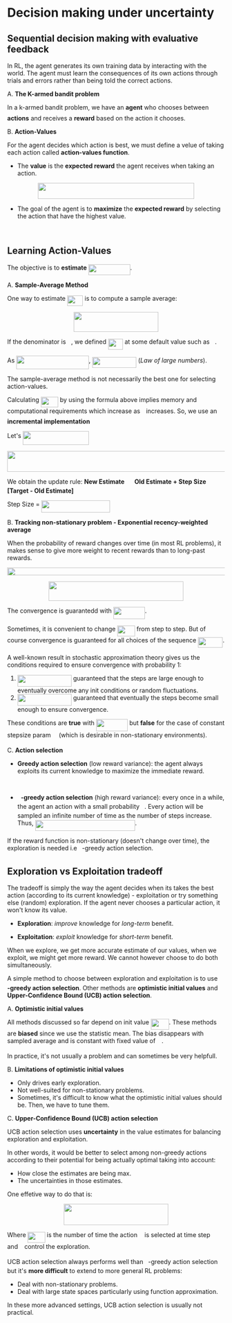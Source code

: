 # Decision making under uncertainty

## Sequential decision making with evaluative feedback

In RL, the agent generates its own training data by interacting with the world. The agent must learn the consequences 
of its own actions through trials and errors rather than being told the correct actions.

A. **The K-armed bandit problem**

In a k-armed bandit problem, we have an **agent** who chooses between <img src="/notebooks/01_Decision_Making_Under_Uncertainty/tex/63bb9849783d01d91403bc9a5fea12a2.svg?invert_in_darkmode&sanitize=true" align=middle width=9.075367949999992pt height=22.831056599999986pt/> **actions** and receives a **reward** based 
on the action it chooses.

B. **Action-Values**

For the agent decides which action is best, we must define a velue of taking each action called 
**action-values function**.

- The **value** is the **expected reward** the agent receives when taking an action.

<p align="center"><img src="/notebooks/01_Decision_Making_Under_Uncertainty/tex/6744a8c20f7ca77cfc538d489573f5bd.svg?invert_in_darkmode&sanitize=true" align=middle width=362.05104209999996pt height=36.16460595pt/></p>

- The goal of the agent is to **maximize** the **expected reward** by selecting the action that have the highest value.

<p align="center"><img src="/notebooks/01_Decision_Making_Under_Uncertainty/tex/7d24046cd50886679a4deef092cfbb4f.svg?invert_in_darkmode&sanitize=true" align=middle width=106.3980918pt height=16.438356pt/></p>

## Learning Action-Values

The objective is to **estimate** <img src="/notebooks/01_Decision_Making_Under_Uncertainty/tex/a1ade33520272d5639a74a65b579e137.svg?invert_in_darkmode&sanitize=true" align=middle width=96.41060054999998pt height=24.65753399999998pt/>.

A. **Sample-Average Method**

One way to estimate <img src="/notebooks/01_Decision_Making_Under_Uncertainty/tex/899d6b817846e664545e243fb0fbfcbf.svg?invert_in_darkmode&sanitize=true" align=middle width=36.36998804999999pt height=24.65753399999998pt/> is to compute a sample average:

<p align="center"><img src="/notebooks/01_Decision_Making_Under_Uncertainty/tex/76de8a18243410c3b9fde977e970a3eb.svg?invert_in_darkmode&sanitize=true" align=middle width=195.43062329999998pt height=45.82666275pt/></p>

If the denominator is <img src="/notebooks/01_Decision_Making_Under_Uncertainty/tex/29632a9bf827ce0200454dd32fc3be82.svg?invert_in_darkmode&sanitize=true" align=middle width=8.219209349999991pt height=21.18721440000001pt/>, we defined <img src="/notebooks/01_Decision_Making_Under_Uncertainty/tex/bd1e1ceb5a0e32e724c780a60015d05f.svg?invert_in_darkmode&sanitize=true" align=middle width=34.47001139999999pt height=24.65753399999998pt/> at some default value such as <img src="/notebooks/01_Decision_Making_Under_Uncertainty/tex/29632a9bf827ce0200454dd32fc3be82.svg?invert_in_darkmode&sanitize=true" align=middle width=8.219209349999991pt height=21.18721440000001pt/>.

As <img src="/notebooks/01_Decision_Making_Under_Uncertainty/tex/5d02ef7b9f617aadde96b19313c32602.svg?invert_in_darkmode&sanitize=true" align=middle width=168.12286755pt height=31.36100879999999pt/>, <img src="/notebooks/01_Decision_Making_Under_Uncertainty/tex/0dbec9a907b25f0be3daa33fd54f0cd0.svg?invert_in_darkmode&sanitize=true" align=middle width=102.1982874pt height=24.65753399999998pt/> (*Law of large numbers*).

The sample-average method is not necessarily the best one for selecting action-values.

Calculating <img src="/notebooks/01_Decision_Making_Under_Uncertainty/tex/03e5774df2134414fe1121641a9de435.svg?invert_in_darkmode&sanitize=true" align=middle width=40.257699899999984pt height=24.65753399999998pt/> by using the formula above implies memory and computational requirements which increase as <img src="/notebooks/01_Decision_Making_Under_Uncertainty/tex/4f4f4e395762a3af4575de74c019ebb5.svg?invert_in_darkmode&sanitize=true" align=middle width=5.936097749999991pt height=20.221802699999984pt/> 
increases. So, we  use an **incremental implementation**

Let's <img src="/notebooks/01_Decision_Making_Under_Uncertainty/tex/d61bbb1e022c6bd27837bf8fd147cff9.svg?invert_in_darkmode&sanitize=true" align=middle width=152.9192115pt height=31.945230899999984pt/>

<p align="center"><img src="/notebooks/01_Decision_Making_Under_Uncertainty/tex/2de6031df57e384d198a2e9ded3ef4b4.svg?invert_in_darkmode&sanitize=true" align=middle width=913.81392465pt height=47.35857885pt/></p>

We obtain the update rule: **New Estimate <img src="/notebooks/01_Decision_Making_Under_Uncertainty/tex/a14d504f11ac9590eea24397c59fab71.svg?invert_in_darkmode&sanitize=true" align=middle width=16.43840384999999pt height=14.15524440000002pt/> Old Estimate + Step Size [Target - Old Estimate]**

Step Size = <img src="/notebooks/01_Decision_Making_Under_Uncertainty/tex/b548eadabf0a95bf9fa76e55d89f7784.svg?invert_in_darkmode&sanitize=true" align=middle width=159.05527769999998pt height=27.77565449999998pt/>

B. **Tracking non-stationary problem - Exponential recency-weighted average**

When the probability of reward changes over time (in most RL problems), it makes sense to give more weight to recent 
rewards than to long-past rewards.

<p align="center"><img src="/notebooks/01_Decision_Making_Under_Uncertainty/tex/1c77b1a6ee7c1a5f5f9535cb7f001973.svg?invert_in_darkmode&sanitize=true" align=middle width=1631.0064441pt height=18.312383099999998pt/></p>
<p align="center"><img src="/notebooks/01_Decision_Making_Under_Uncertainty/tex/082d2965b1c252e2237a87e3bbf4339d.svg?invert_in_darkmode&sanitize=true" align=middle width=312.32876895pt height=44.89738935pt/></p>

The convergence is guarantedd with <img src="/notebooks/01_Decision_Making_Under_Uncertainty/tex/83f7e47ae689413e41bec72690810abc.svg?invert_in_darkmode&sanitize=true" align=middle width=72.95442329999999pt height=27.77565449999998pt/>.

Sometimes, it is convenient to change <img src="/notebooks/01_Decision_Making_Under_Uncertainty/tex/329c0def892ca4d38851e6811d1e0961.svg?invert_in_darkmode&sanitize=true" align=middle width=40.93817144999999pt height=24.65753399999998pt/> from step to step. But of course convergence is guaranteed for all 
choices of the sequence <img src="/notebooks/01_Decision_Making_Under_Uncertainty/tex/33e3e77301283a79cb8e69ecef3eb45b.svg?invert_in_darkmode&sanitize=true" align=middle width=57.376590149999984pt height=24.65753399999998pt/>.

A well-known result in stochastic approximation theory gives us the conditions required to ensure convergence with 
probability 1:

1. <img src="/notebooks/01_Decision_Making_Under_Uncertainty/tex/4d44e861e3906a013971a15e4a09b4e6.svg?invert_in_darkmode&sanitize=true" align=middle width=124.97736404999998pt height=26.438629799999987pt/> guaranteed that the steps are large enough to eventually overcome any init 
conditions or random fluctuations.
2. <img src="/notebooks/01_Decision_Making_Under_Uncertainty/tex/6a9c82eb347e4e0d6cb9538175d7aebc.svg?invert_in_darkmode&sanitize=true" align=middle width=124.97736404999998pt height=26.438629799999987pt/> guaranteed that eventually the steps become small enough to ensure 
convergence.

These conditions are **true** with <img src="/notebooks/01_Decision_Making_Under_Uncertainty/tex/83f7e47ae689413e41bec72690810abc.svg?invert_in_darkmode&sanitize=true" align=middle width=72.95442329999999pt height=27.77565449999998pt/> but **false** for the case of constant stepsize param 
<img src="/notebooks/01_Decision_Making_Under_Uncertainty/tex/c745b9b57c145ec5577b82542b2df546.svg?invert_in_darkmode&sanitize=true" align=middle width=10.57650494999999pt height=14.15524440000002pt/> (which is desirable in non-stationary environments).

C. **Action selection**

- **Greedy action selection** (low reward variance): the agent always exploits its current knowledge to maximize the 
immediate reward.

<p align="center"><img src="/notebooks/01_Decision_Making_Under_Uncertainty/tex/0b7e12882cb80ff8abd261db2d9c0f52.svg?invert_in_darkmode&sanitize=true" align=middle width=150.31992029999998pt height=16.438356pt/></p>

- **<img src="/notebooks/01_Decision_Making_Under_Uncertainty/tex/9ae7733dac2b7b4470696ed36239b676.svg?invert_in_darkmode&sanitize=true" align=middle width=7.66550399999999pt height=14.15524440000002pt/>-greedy action selection** (high reward variance): every once in a while, the agent an action with a 
small probability <img src="/notebooks/01_Decision_Making_Under_Uncertainty/tex/9ae7733dac2b7b4470696ed36239b676.svg?invert_in_darkmode&sanitize=true" align=middle width=7.66550399999999pt height=14.15524440000002pt/>. Every action will be sampled an infinite number of time as the number of steps 
increase. Thus, <img src="/notebooks/01_Decision_Making_Under_Uncertainty/tex/8e99045e915d771ec08416a3405f8a20.svg?invert_in_darkmode&sanitize=true" align=middle width=231.18384135pt height=24.65753399999998pt/>.

If the reward function is non-stationary (doesn't change over time), the exploration is needed i.e <img src="/notebooks/01_Decision_Making_Under_Uncertainty/tex/9ae7733dac2b7b4470696ed36239b676.svg?invert_in_darkmode&sanitize=true" align=middle width=7.66550399999999pt height=14.15524440000002pt/>-greedy 
action selection.

## Exploration vs Exploitation tradeoff

The tradeoff is simply the way the agent decides when its takes the best action (according to its current knowledge) - 
exploitation or try something else (random) exploration. If the agent never chooses a particular action, it won't know 
its value.

- **Exploration**: *improve* knowledge for *long-term* benefit.

- **Exploitation**: *exploit* knowledge for *short-term* benefit.

When we explore, we get more accurate estimate of our values, when we exploit, we might get more reward. We cannot 
however choose to do both simultaneously.

A simple method to choose between exploration and exploitation is to use **<img src="/notebooks/01_Decision_Making_Under_Uncertainty/tex/9ae7733dac2b7b4470696ed36239b676.svg?invert_in_darkmode&sanitize=true" align=middle width=7.66550399999999pt height=14.15524440000002pt/>-greedy action selection**. 
Other methods are **optimistic initial values** and **Upper-Confidence Bound (UCB) action selection**.

A. **Optimistic initial values**

All methods discussed so far depend on init value <img src="/notebooks/01_Decision_Making_Under_Uncertainty/tex/7aea71830b8148af629660970435dff3.svg?invert_in_darkmode&sanitize=true" align=middle width=41.84447189999999pt height=24.65753399999998pt/>. These methods are **biased** since we use the statistic 
mean. The bias disappears with sampled average and is constant with fixed value of <img src="/notebooks/01_Decision_Making_Under_Uncertainty/tex/c745b9b57c145ec5577b82542b2df546.svg?invert_in_darkmode&sanitize=true" align=middle width=10.57650494999999pt height=14.15524440000002pt/>.

In practice, it's not usually a problem and can sometimes be very helpfull.

B. **Limitations of optimistic initial values**

- Only drives early exploration.
- Not well-suited for non-stationary problems.
- Sometimes, it's difficult to know what the optimistic initial values should be. Then, we have to tune them.

C. **Upper-Confidence Bound (UCB) action selection**

UCB action selection uses **uncertainty** in the value estimates for balancing exploration and exploitation.

In other words, it would be better to select among non-greedy actions according to their potential for being actually 
optimal taking into account:

- How close the estimates are being max.
- The uncertainties in those estimates.

One effetive way to do that is:

<p align="center"><img src="/notebooks/01_Decision_Making_Under_Uncertainty/tex/1d9727ff2cd1473d02dd7fe33ecf56c4.svg?invert_in_darkmode&sanitize=true" align=middle width=242.94483839999998pt height=49.315569599999996pt/></p>

Where <img src="/notebooks/01_Decision_Making_Under_Uncertainty/tex/473d9e806b252cce05095245d5c760cc.svg?invert_in_darkmode&sanitize=true" align=middle width=40.47004334999999pt height=24.65753399999998pt/> is the number of time the action <img src="/notebooks/01_Decision_Making_Under_Uncertainty/tex/44bc9d542a92714cac84e01cbbb7fd61.svg?invert_in_darkmode&sanitize=true" align=middle width=8.68915409999999pt height=14.15524440000002pt/> is selected at time step <img src="/notebooks/01_Decision_Making_Under_Uncertainty/tex/4f4f4e395762a3af4575de74c019ebb5.svg?invert_in_darkmode&sanitize=true" align=middle width=5.936097749999991pt height=20.221802699999984pt/> and <img src="/notebooks/01_Decision_Making_Under_Uncertainty/tex/3e18a4a28fdee1744e5e3f79d13b9ff6.svg?invert_in_darkmode&sanitize=true" align=middle width=7.11380504999999pt height=14.15524440000002pt/> control the exploration.

UCB action selection always performs well than <img src="/notebooks/01_Decision_Making_Under_Uncertainty/tex/9ae7733dac2b7b4470696ed36239b676.svg?invert_in_darkmode&sanitize=true" align=middle width=7.66550399999999pt height=14.15524440000002pt/>-greedy action selection but it's **more difficult** to 
extend to more general RL problems:

- Deal with non-stationary problems.
- Deal with large state spaces particularly using function approximation.

In these more advanced settings, UCB action selection is usually not practical.